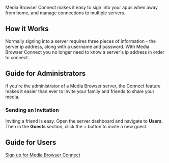 Media Browser Connect makes it easy to sign into your apps when away from home, and manage connections to multiple servers.

## How it Works

Normally signing into a server requires three pieces of information - the server ip address, along with a username and password. With Media Browser Connect you no longer need to know a server's ip address in order to connect.

## Guide for Administrators

If you're the administrator of a Media Browser server, the Connect feature makes it easier than ever to invite your family and friends to share your media.

### Sending an Invitation

Inviting a friend is easy. Open the server dashboard and navigate to **Users**. Then in the **Guests** section, click the + button to invite a new guest.

## Guide for Users

[Sign up for Media Browser Connect](http://mediabrowser.tv/connect/)
